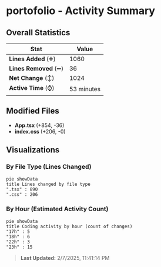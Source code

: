 # portofolio - Activity Summary 

## Overall Statistics

| Stat                   | Value                                                             |
| ---------------------- | ----------------------------------------------------------------- |
| **Lines Added** (➕)   | 1060                                          |
| **Lines Removed** (➖) | 36                                        |
| **Net Change** (↕)    | 1024                |
| **Active Time** (⌚)   | 53 minutes |


## Modified Files
- **App.tsx** (+854, -36)
- **index.css** (+206, -0)

## Visualizations

### By File Type (Lines Changed)

```mermaid
pie showData
title Lines changed by file type
".tsx" : 890
".css" : 206
```

### By Hour (Estimated Activity Count)

```mermaid
pie showData
title Coding activity by hour (count of changes)
"17h" : 5
"18h" : 6
"22h" : 3
"23h" : 15
```


> **Last Updated:** 2/7/2025, 11:41:14 PM
